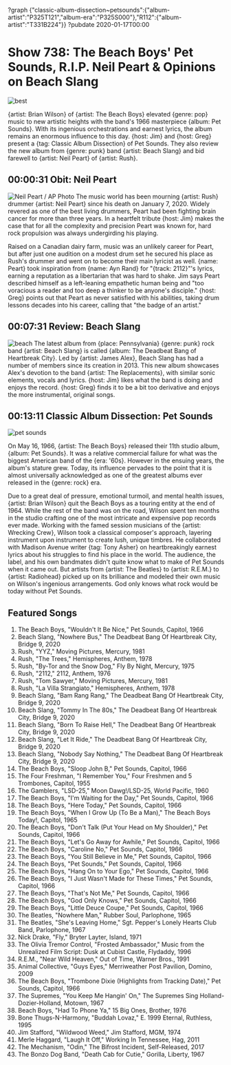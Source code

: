 ?graph {"classic-album-dissection~petsounds":{"album-artist":"P325T121","album-era":"P325S000"},"R112":{"album-artist":"T331B224"}}
?pubdate 2020-01-17T00:00

# Show 738: The Beach Boys' Pet Sounds, R.I.P. Neil Peart & Opinions on Beach Slang

![best](https://sound-images.s3.amazonaws.com/images/2020/petsounds.jpg)

{artist: Brian Wilson} of {artist: The Beach Boys} elevated {genre: pop} music to new artistic heights with the band's 1966 masterpiece {album: Pet Sounds}. With its ingenious orchestrations and earnest lyrics, the album remains an enormous influence to this day. {host: Jim} and {host: Greg} present a {tag: Classic Album Dissection} of Pet Sounds. They also review the new album from {genre: punk} band {artist: Beach Slang} and bid farewell to {artist: Neil Peart} of {artist: Rush}.


## 00:00:31 Obit: Neil Peart
![Neil Peart / AP Photo](https://sound-images.s3.amazonaws.com/images/2019/peart.jpg)
The music world has been mourning {artist: Rush} drummer {artist: Neil Peart} since his death on January 7, 2020. Widely revered as one of the best living drummers, Peart had been fighting brain cancer for more than three years. In a heartfelt tribute {host: Jim} makes the case that for all the complexity and precision Peart was known for, hard rock propulsion was always undergirding his playing. 

Raised on a Canadian dairy farm, music was an unlikely career for Peart, but after just one audition on a modest drum set he secured his place as Rush's drummer and went on to become their main lyricist as well. {name: Peart} took inspiration from {name: Ayn Rand} for "{track: 2112}"'s lyrics, earning a reputation as a libertarian that was hard to shake. Jim says Peart described himself as a left-leaning empathetic human being and "too voracious a reader and too deep a thinker to be anyone's disciple." {host: Greg} points out that Peart as never satisfied with his abilities, taking drum lessons decades into his career, calling that "the badge of an artist." 


## 00:07:31 Review: Beach Slang
![beach](https://sound-images.s3.amazonaws.com/images/2020/beachslang.jpg)
The latest album from {place: Pennsylvania} {genre: punk} rock band {artist: Beach Slang} is called {album: The Deadbeat Bang of Heartbreak City}. Led by {artist: James Alex}, Beach Slang has had a number of members since its creation in 2013. This new album showcases Alex's devotion to the band {artist: The Replacements}, with similar sonic elements, vocals and lyrics. {host: Jim} likes what the band is doing and enjoys the record. {host: Greg} finds it to be a bit too derivative and enjoys the more instrumental, original songs.

## 00:13:11 Classic Album Dissection: Pet Sounds
![pet sounds](https://sound-images.s3.amazonaws.com/images/2020/PetSoundsCover.jpg)

On May 16, 1966, {artist: The Beach Boys} released their 11th studio album, {album: Pet Sounds}. It was a relative commercial failure for what was the biggest American band of the {era: '60s}. However in the ensuing years, the album's stature grew. Today, its influence pervades to the point that it is almost universally acknowledged as one of the greatest albums ever released in the {genre: rock} era. 

Due to a great deal of pressure, emotional turmoil, and mental health issues, {artist: Brian Wilson} quit the Beach Boys as a touring entity at the end of 1964. While the rest of the band was on the road, Wilson spent ten months in the studio crafting one of the most intricate and expensive pop records ever made. Working with the famed session musicians of the {artist: Wrecking Crew}, Wilson took a classical composer's approach, layering instrument upon instrument to create lush, unique timbres. He collaborated with Madison Avenue writer {tag: Tony Asher} on heartbreakingly earnest lyrics about his struggles to find his place in the world. The audience, the label, and his own bandmates didn't quite know what to make of Pet Sounds when it came out. But artists from {artist: The Beatles} to {artist: R.E.M.} to {artist: Radiohead} picked up on its brilliance and modeled their own music on Wilson's ingenious arrangements. God only knows what rock would be today without Pet Sounds.

## Featured Songs
1. The Beach Boys, "Wouldn't It Be Nice," Pet Sounds, Capitol, 1966
1. Beach Slang, "Nowhere Bus," The Deadbeat Bang Of Heartbreak City, Bridge 9, 2020
1. Rush, "YYZ," Moving Pictures, Mercury, 1981
1. Rush, "The Trees," Hemispheres, Anthem, 1978
1. Rush, "By-Tor and the Snow Dog," Fly By Night, Mercury, 1975
1. Rush, "2112," 2112, Anthem, 1976
1. Rush, "Tom Sawyer," Moving Pictures, Mercury, 1981
1. Rush, "La Villa Strangiato," Hemispheres, Anthem, 1978
1. Beach Slang, "Bam Rang Rang," The Deadbeat Bang Of Heartbreak City, Bridge 9, 2020
1. Beach Slang, "Tommy In The 80s," The Deadbeat Bang Of Heartbreak City, Bridge 9, 2020
1. Beach Slang, "Born To Raise Hell," The Deadbeat Bang Of Heartbreak City, Bridge 9, 2020
1. Beach Slang, "Let It Ride," The Deadbeat Bang Of Heartbreak City, Bridge 9, 2020
1. Beach Slang, "Nobody Say Nothing," The Deadbeat Bang Of Heartbreak City, Bridge 9, 2020
1. The Beach Boys, "Sloop John B," Pet Sounds, Capitol, 1966
1. The Four Freshman, "I Remember You," Four Freshmen and 5 Trombones, Capitol, 1955
1. The Gamblers, "LSD-25," Moon Dawg!/LSD-25, World Pacific, 1960
1. The Beach Boys, "I'm Waiting for the Day," Pet Sounds, Capitol, 1966
1. The Beach Boys, "Here Today," Pet Sounds, Capitol, 1966
1. The Beach Boys, "When I Grow Up (To Be a Man)," The Beach Boys Today!, Capitol, 1965
1. The Beach Boys, "Don't Talk (Put Your Head on My Shoulder)," Pet Sounds, Capitol, 1966
1. The Beach Boys, "Let's Go Away for Awhile," Pet Sounds, Capitol, 1966
1. The Beach Boys, "Caroline No," Pet Sounds, Capitol, 1966
1. The Beach Boys, "You Still Believe in Me," Pet Sounds, Capitol, 1966
1. The Beach Boys, "Pet Sounds," Pet Sounds, Capitol, 1966
1. The Beach Boys, "Hang On to Your Ego," Pet Sounds, Capitol, 1966
1. The Beach Boys, "I Just Wasn't Made for These Times," Pet Sounds, Capitol, 1966
1. The Beach Boys, "That's Not Me," Pet Sounds, Capitol, 1966
1. The Beach Boys, "God Only Knows," Pet Sounds, Capitol, 1966
1. The Beach Boys, "Little Deuce Coupe," Pet Sounds, Capitol, 1966
1. The Beatles, "Nowhere Man," Rubber Soul, Parlophone, 1965
1. The Beatles, "She's Leaving Home," Sgt. Pepper's Lonely Hearts Club Band, Parlophone, 1967
1. Nick Drake, "Fly," Bryter Layter, Island, 1971
1. The Olivia Tremor Control, "Frosted Ambassador," Music from the Unrealized Film Script: Dusk at Cubist Castle, Flydaddy, 1996
1. R.E.M., "Near Wild Heaven," Out of Time, Warner Bros., 1991
1. Animal Collective, "Guys Eyes," Merriweather Post Pavilion, Domino, 2009
1. The Beach Boys, "Trombone Dixie (Highlights from Tracking Date)," Pet Sounds, Capitol, 1966
1. The Supremes, "You Keep Me Hangin' On," The Supremes Sing Holland-Dozier-Holland, Motown, 1967
1. Beach Boys, "Had To Phone Ya," 15 Big Ones, Brother, 1976
1. Bone Thugs-N-Harmony, "Buddah Lovaz," E. 1999 Eternal, Ruthless, 1995
1. Jim Stafford, "Wildwood Weed," Jim Stafford, MGM, 1974
1. Merle Haggard, "Laugh It Off," Working In Tennessee, Hag, 2011
1. The Mechanism, "Odin," The Bifrost Incident, Self-Released, 2017
1. The Bonzo Dog Band, "Death Cab for Cutie," Gorilla, Liberty, 1967
